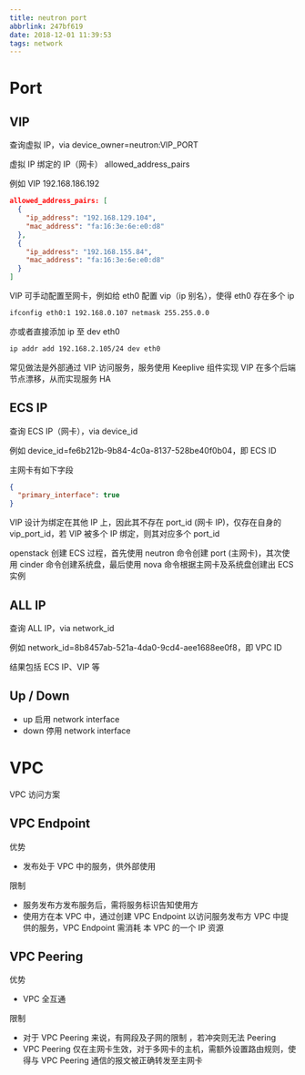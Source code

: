 ```yaml
---
title: neutron port
abbrlink: 247bf619
date: 2018-12-01 11:39:53
tags: network
---
```


# Port

## VIP

查询虚拟 IP，via device_owner=neutron:VIP_PORT

虚拟 IP 绑定的 IP（网卡） allowed_address_pairs

例如 VIP 192.168.186.192

```json
allowed_address_pairs: [
  {
    "ip_address": "192.168.129.104",
    "mac_address": "fa:16:3e:6e:e0:d8"
  },
  {
    "ip_address": "192.168.155.84",
    "mac_address": "fa:16:3e:6e:e0:d8"
  }
]
```

VIP 可手动配置至网卡，例如给 eth0 配置 vip（ip 别名），使得 eth0 存在多个 ip

```bash
ifconfig eth0:1 192.168.0.107 netmask 255.255.0.0
```

亦或者直接添加 ip 至 dev eth0

```bash
ip addr add 192.168.2.105/24 dev eth0
```

常见做法是外部通过 VIP 访问服务，服务使用 Keeplive 组件实现 VIP 在多个后端节点漂移，从而实现服务 HA

## ECS IP

查询 ECS IP（网卡），via device_id

例如 device_id=fe6b212b-9b84-4c0a-8137-528be40f0b04，即 ECS ID

主网卡有如下字段

```json
{
  "primary_interface": true
}
```

VIP 设计为绑定在其他 IP 上，因此其不存在 port_id (网卡 IP)，仅存在自身的 vip_port_id，若 VIP 被多个 IP 绑定，则其对应多个 port_id

openstack 创建 ECS 过程，首先使用 neutron 命令创建 port (主网卡)，其次使用 cinder 命令创建系统盘，最后使用 nova 命令根据主网卡及系统盘创建出 ECS 实例

## ALL IP

查询 ALL IP，via network_id

例如 network_id=8b8457ab-521a-4da0-9cd4-aee1688ee0f8，即 VPC ID

结果包括 ECS IP、VIP 等

## Up / Down

* up 启用 network interface
* down 停用 network interface

# VPC

VPC 访问方案

## VPC Endpoint

优势

* 发布处于 VPC 中的服务，供外部使用

限制

* 服务发布方发布服务后，需将服务标识告知使用方
* 使用方在本 VPC 中，通过创建 VPC Endpoint 以访问服务发布方 VPC 中提供的服务，VPC Endpoint 需消耗 本 VPC 的一个 IP 资源

## VPC Peering

优势

* VPC 全互通

限制

* 对于 VPC Peering 来说，有网段及子网的限制 ，若冲突则无法 Peering
* VPC Peering 仅在主网卡生效，对于多网卡的主机，需额外设置路由规则，使得与 VPC Peering 通信的报文被正确转发至主网卡